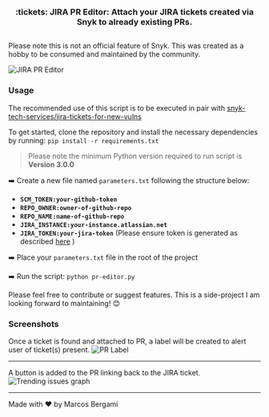 <h3 align="center">
    :tickets: JIRA PR Editor: Attach your JIRA tickets created via Snyk to already existing PRs.
</h3>

##

Please note this is not an official feature of Snyk. This was created as a hobby to be consumed and maintained by the community.

![JIRA PR Editor](https://github.com/snyk-marcos/repo-images/blob/main/jira-pr-editor/readme_banner.png?raw=true)

### Usage

The recommended use of this script is to be executed in pair with [snyk-tech-services/jira-tickets-for-new-vulns](https://github.com/snyk-tech-services/jira-tickets-for-new-vulns)

To get started, clone the repository and install the necessary dependencies by running: `pip install -r requirements.txt`
> Please note the minimum Python version required to run script is **Version 3.0.0**

:arrow_right: Create a new file named `parameters.txt` following the structure below:

- **`SCM_TOKEN:your-github-token`**
- **`REPO_OWNER:owner-of-github-repo`**
- **`REPO_NAME:name-of-github-repo`**
- **`JIRA_INSTANCE:your-instance.atlassian.net`**
- **`JIRA_TOKEN:your-jira-token`** (Please ensure token is generated as described [here](https://developer.atlassian.com/cloud/jira/platform/basic-auth-for-rest-apis/#supply-basic-auth-headers) )

:arrow_right: Place your `parameters.txt` file in the root of the project

:arrow_right: Run the script: `python pr-editor.py`

Please feel free to contribute or suggest features. This is a side-project I am looking forward to maintaining! :blush:

### Screenshots

Once a ticket is found and attached to PR, a label will be created to alert user of ticket(s) present.
<img alt="PR Label" src="https://github.com/snyk-marcos/repo-images/blob/main/jira-pr-editor/pr_list_example.png?raw=true">

---

A button is added to the PR linking back to the JIRA ticket.
<img alt="Trending issues graph" src="https://github.com/snyk-marcos/repo-images/blob/main/jira-pr-editor/pr_details_example.png?raw=true">

---

Made with :heart: by Marcos Bergami
